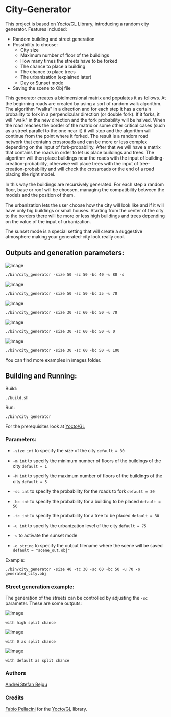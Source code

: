 # City-Generator
This project is based on [Yocto/GL](https://github.com/xelatihy/yocto-gl) Library, introducing a random city generator. Features included:

- Random building and street generation
- Possibility to choose:
    - City size
    - Maximum number of floor of the buildings
    - How many times the streets have to be forked
    - The chance to place a building
    - The chance to place trees
    - The urbanization (explained later)
    - Day or Sunset mode
- Saving the scene to Obj file

This generator creates a bidimensional matrix and populates it as follows. 
At the beginning roads are created by using a sort of random walk algorithm. The algorithm "walks" in a direction and for each step it has a certain probaility to fork in a perpendicular direction (or double fork). If it forks, it will "walk" in the new direction and the fork probability will be halved. When the road reaches the border of the matrix or some other critical cases (such as a street parallel to the one near it) it will stop and the algorithm will continue from the point where it forked. 
The result is a random road network that contains crossroads and can be more or less complex depending on the input of fork-probability. 
After that we will have a matrix that contains the roads in order to let us place buildings and trees. The algorithm will then place buildings near the roads with the input of building-creation-probability, otherwise will place trees with the input of tree-creation-probability and will check the crossroads or the end of a road placing the right model.

In this way the buildings are recursively generated. For each step a random floor, base or roof will be choosen, managing the compatibility between the models and the position of them.

The urbanization lets the user choose how the city will look like and if it will have only big buildings or small houses. Starting from the center of the city to the borders there will be more or less high buildings and trees depending on the value of the input of urbanization.

The sunset mode is a special setting that will create a suggestive atmosphere making your generated-city look really cool.

## Outputs and generation parameters:
![Image](images/example_2048px_size_50-sc_50-bc_40-u_80-sunset-mode.png)
    
`./bin/city_generator -size 50 -sc 50 -bc 40 -u 80 -s`
    
![Image](images/example_1024px_size_50-sc_50-bc_35-u_70.png)
    
`./bin/city_generator -size 50 -sc 50 -bc 35 -u 70 `

![Image](images/example_1024px_size_30-sc_60-bc_50-u_70.png)
    
`./bin/city_generator -size 30 -sc 60 -bc 50 -u 70 `
    
![Image](images/example_1024px_size_30-sc_60-bc_50-u_0.png)
    
`./bin/city_generator -size 30 -sc 60 -bc 50 -u 0 `

![Image](images/example_1024px_size_30-sc_60-bc_50-u_100.png)
    
`./bin/city_generator -size 30 -sc 60 -bc 50 -u 100 `
    
You can find more examples in images folder.

## Building and Running:

Build:

    ./build.sh

Run:

    ./bin/city_generator
For the prerequisites look at [Yocto/GL](https://github.com/xelatihy/yocto-gl#compilation)
 
### Parameters:

- `-size int` to specify the size of the city `default = 30`

- `-m int` to specify the minimum number of floors of the buildings of the city `default = 1`

- `-M int` to specify the maximum number of floors of the buildings of the city `default = 5`

- `-sc int` to specify the probability for the roads to fork `default = 30`

- `-bc int` to specify the probability for a building to be placed `default = 50`

- `-tc int` to specify the probability for a tree to be placed `default = 30`

- `-u int` to specify the urbanization level of the city `default = 75`

- `-s` to activate the sunset mode

- `-o string` to specify the output filename where the scene will be saved `default = "scene_out.obj"`

Example:

    ./bin/city_generator -size 40 -tc 30 -sc 60 -bc 50 -u 70 -o generated_city.obj

### Street generation example:

The generation of the streets can be controlled by adjusting the `-sc` parameter. These are some outputs:

![Image](images/possible_street_generation.png)

`with high split chance`
    
![Image](images/possible_street_generation_3.png)
    
`with 0 as split chance`
    
![Image](images/possible_street_generation_2.png)
    
`with default as split chance`
    
### Authors

[Andrei Stefan Bejgu](https://github.com/andreim14)
    
### Credits
[Fabio Pellacini](https://github.com/xelatihy) for the [Yocto/GL](https://github.com/xelatihy/yocto-gl) library.
